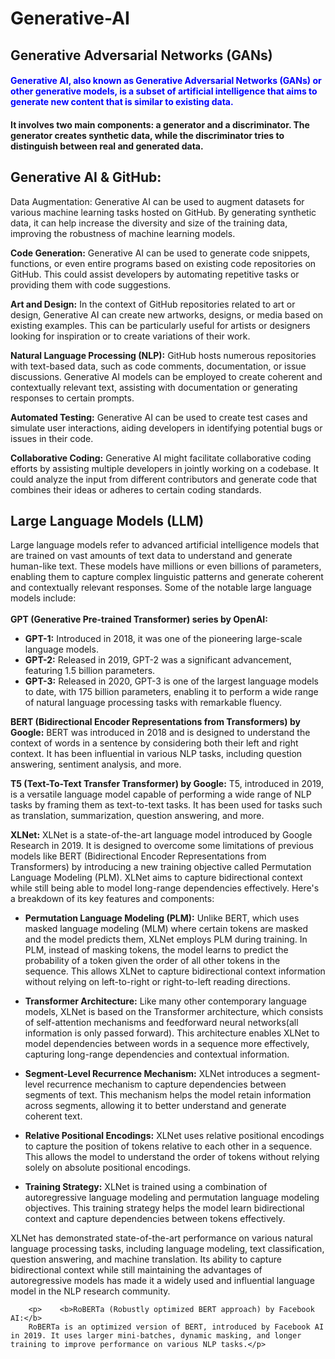 # Generative-AI
## Generative Adversarial Networks (GANs)
#### <span style="color : blue">Generative AI, also known as Generative Adversarial Networks (GANs) or other generative models, is a subset of artificial intelligence that aims to generate new content that is similar to existing data. 
#### It involves two main components: a generator and a discriminator. The generator creates synthetic data, while the discriminator tries to distinguish between real and generated data</span>.


## Generative AI & GitHub:
Data Augmentation: Generative AI can be used to augment datasets for various machine learning tasks hosted on GitHub. By generating synthetic data, it can help increase the diversity and size of the training data, improving the robustness of machine learning models.

   <b> Code Generation:</b> Generative AI can be used to generate code snippets, functions, or even entire programs based on existing code repositories on GitHub. This could assist developers by automating repetitive tasks or providing them with code suggestions.

  <b>  Art and Design:</b> In the context of GitHub repositories related to art or design, Generative AI can create new artworks, designs, or media based on existing examples. This can be particularly useful for artists or designers looking for inspiration or to create variations of their work.

 <b>   Natural Language Processing (NLP):</b> GitHub hosts numerous repositories with text-based data, such as code comments, documentation, or issue discussions. Generative AI models can be employed to create coherent and contextually relevant text, assisting with documentation or generating responses to certain prompts.

<b>    Automated Testing:</b> Generative AI can be used to create test cases and simulate user interactions, aiding developers in identifying potential bugs or issues in their code.

<b>    Collaborative Coding:</b> Generative AI might facilitate collaborative coding efforts by assisting multiple developers in jointly working on a codebase. It could analyze the input from different contributors and generate code that combines their ideas or adheres to certain coding standards.
## Large Language Models (LLM)
Large language models refer to advanced artificial intelligence models that are trained on vast amounts of text data to understand and generate human-like text. These models have millions or even billions of parameters, enabling them to capture complex linguistic patterns and generate coherent and contextually relevant responses. Some of the notable large language models include:<br><br>
   <b> GPT (Generative Pre-trained Transformer) series by OpenAI:</b><br>
  
+  <b>GPT-1:</b> Introduced in 2018, it was one of the pioneering large-scale language models.<br>
+   <b>GPT-2:</b> Released in 2019, GPT-2 was a significant advancement, featuring 1.5 billion parameters.<br>
+   <b>GPT-3:</b> Released in 2020, GPT-3 is one of the largest language models to date, with 175 billion parameters, enabling it to perform a wide range of natural language processing tasks with remarkable fluency.<br>
<p><b>BERT (Bidirectional Encoder Representations from Transformers) by Google:</b>
        BERT was introduced in 2018 and is designed to understand the context of words in a sentence by considering both their left and right context. It has been influential in various NLP tasks, including question answering, sentiment analysis, and more.</p>
<p> <b>T5 (Text-To-Text Transfer Transformer) by Google:</b>
        T5, introduced in 2019, is a versatile language model capable of performing a wide range of NLP tasks by framing them as text-to-text tasks. It has been used for tasks such as translation, summarization, question answering, and more.</p>
<p>    <b>XLNet:</b>
        XLNet is a state-of-the-art language model introduced by Google Research in 2019. It is designed to overcome some limitations of previous models like BERT (Bidirectional Encoder Representations from Transformers) by introducing a new training objective called Permutation Language Modeling (PLM). XLNet aims to capture bidirectional context while still being able to model long-range dependencies effectively. Here's a breakdown of its key features and components:<br>

   +  <b>Permutation Language Modeling (PLM):</b> Unlike BERT, which uses masked language modeling (MLM) where certain tokens are masked and the model predicts them, XLNet employs PLM during training. In PLM, instead of masking tokens, the model learns to predict the probability of a token given the order of all other tokens in the sequence. This allows XLNet to capture bidirectional context information without relying on left-to-right or right-to-left reading directions.<br>

   +  <b>Transformer Architecture:</b> Like many other contemporary language models, XLNet is based on the Transformer architecture, which consists of self-attention mechanisms and feedforward neural networks(all information is only passed forward). This architecture enables XLNet to model dependencies between words in a sequence more effectively, capturing long-range dependencies and contextual information.<br>
   +  <b>Segment-Level Recurrence Mechanism:</b> XLNet introduces a segment-level recurrence mechanism to capture dependencies between segments of text. This mechanism helps the model retain information across segments, allowing it to better understand and generate coherent text.
   +  <b>Relative Positional Encodings:</b> XLNet uses relative positional encodings to capture the position of tokens relative to each other in a sequence. This allows the model to understand the order of tokens without relying solely on absolute positional encodings.<br>
   + <b>Training Strategy:</b> XLNet is trained using a combination of autoregressive language modeling and permutation language modeling objectives. This training strategy helps the model learn bidirectional context and capture dependencies between tokens effectively.<br>
   
   </p>
<p>XLNet has demonstrated state-of-the-art performance on various natural language processing tasks, including language modeling, text classification, question answering, and machine translation. Its ability to capture bidirectional context while still maintaining the advantages of autoregressive models has made it a widely used and influential language model in the NLP research community.
   


</p>

        <p>    <b>RoBERTa (Robustly optimized BERT approach) by Facebook AI:</b>
        RoBERTa is an optimized version of BERT, introduced by Facebook AI in 2019. It uses larger mini-batches, dynamic masking, and longer training to improve performance on various NLP tasks.</p>

